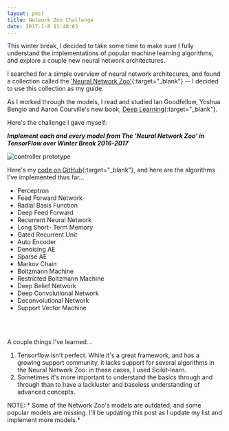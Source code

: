```yaml
---
layout: post
title: Network Zoo Challenge
date: 2017-1-8 11:48:03
---
```


This winter break, I decided to take some time to make sure I fully understand the implementations of popular machine learning algorithms, and explore a couple new neural network architectures.
 
I searched for a simple overview of neural network architecures, and found a collection called the ['Neural Network Zoo'](http://www.asimovinstitute.org/neural-network-zoo/){:target="_blank"} -- I decided to use this collection as my guide.  

As I worked through the models, I read and studied Ian Goodfellow, Yoshua Bengio and Aaron Courville's new book, [Deep Learning](http://www.deeplearningbook.org/){:target="_blank"}.
 
Here's the challenge I gave myself:  
  
***Implement each and every model from The 'Neural Network Zoo' in TensorFlow over Winter Break 2016-2017***
 
  
![controller prototype](https://raw.githubusercontent.com/rileyedmunds/rileyedmunds.github.io/master/images/zoo/neuralnetworks.png)
  
Here's my [code on GitHub](https://github.com/rileyedmunds/zoochallenge){:target="_blank"}, and here are the algorithms I've implemented thus far...
  
  
- Perceptron  
- Feed Forward Network    
- Radial Basis Function    
- Deep Feed Forward    
- Recurrent Neural Network    
- Long Short- Term Memory   
- Gated Recurrent Unit    
- Auto Encoder    
- Denoising AE   
- Sparse AE    
- Markov Chain    
- Boltzmann Machine   
- Restricted Boltzmann Machine   
- Deep Belief Network   
- Deep Convolutional Network   
- Deconvolutional Network   
- Support Vector Machine   
  

<br><br>
  
A couple things I've learned...    
1. Tensorflow isn't perfect. While it's a great framework, and has a growing support community, it lacks support for several algorithms in the Neural Network Zoo: in these cases, I used Scikit-learn.
2. Sometimes it's more important to understand the basics through and through than to have a lackluster and baseless understanding of advanced concepts.
  
NOTE: * Some of the Network Zoo's models are outdated, and some popular models are missing. I'll be updating this post as I update my list and implement more models.*

    
    
